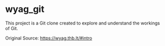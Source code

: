 # wyag_git
This project is a Git clone created to explore and understand the workings of Git.

Original Source: https://wyag.thb.lt/#intro
